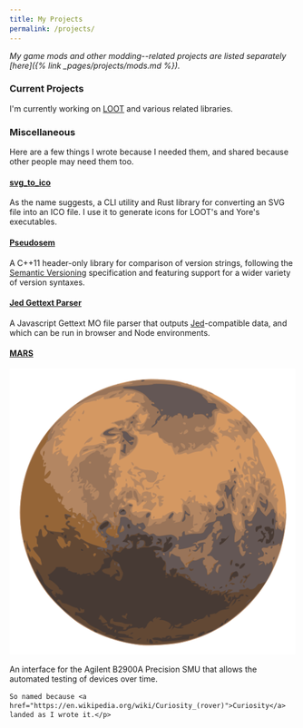 ```yaml
---
title: My Projects
permalink: /projects/
---
```


*My game mods and other modding--related projects are listed separately [here]({% link _pages/projects/mods.md %}).*

### Current Projects

I'm currently working on [LOOT](https://loot.github.io) and various related libraries.

### Miscellaneous

Here are a few things I wrote because I needed them, and shared because other people may need them too.

#### [svg_to_ico](https://github.com/Ortham/svg_to_ico)

As the name suggests, a CLI utility and Rust library for converting an SVG file into an ICO file. I use it to generate icons for LOOT's and Yore's executables.

#### [Pseudosem](https://github.com/Ortham/pseudosem)

A C++11 header-only library for comparison of version strings, following the [Semantic Versioning](https://semver.org) specification and featuring support for a wider variety of version syntaxes.

#### [Jed Gettext Parser](https://github.com/Ortham/jed-gettext-parser)

A Javascript Gettext MO file parser that outputs [Jed](https://slexaxton.github.io/Jed/)-compatible data, and which can be run in browser and Node environments.

#### [MARS](https://github.com/Ortham/mars)

<div class="table-row">
    <img alt="MARS icon" src="/assets/images/MARS.svg"><p>An interface for the Agilent B2900A Precision SMU that allows the automated testing of devices over time.<br>

    So named because <a href="https://en.wikipedia.org/wiki/Curiosity_(rover)">Curiosity</a> landed as I wrote it.</p>
</div>
